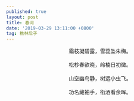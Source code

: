 ```yaml
---
published: true
layout: post
title: 春词
date: '2019-03-29 13:11:00 +0800'
tag: 樵林后子
---
```

<div style="text-align:center;">
霜枝凝碧露，雪蕊坠朱梅。
<br><br>
松杪春欲晓，岭楠日初微。
<br><br>
山空幽鸟静，树远小虫飞。
<br><br>
功名藏袖手，衔酒看余晖。
<div>
